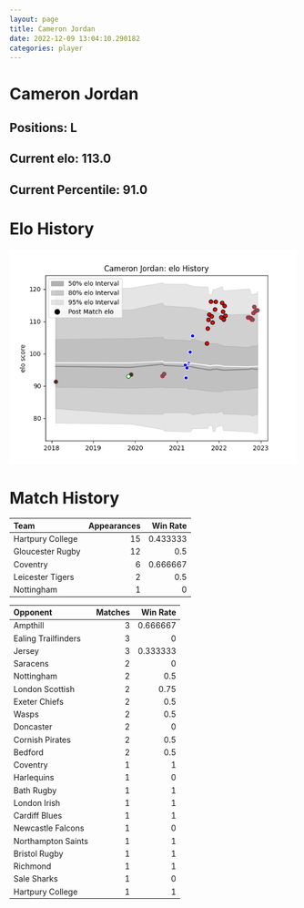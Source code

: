 ```yaml
---  
layout: page  
title: Cameron Jordan  
date: 2022-12-09 13:04:10.290182  
categories: player  
---
```

# Cameron Jordan

## Positions: L

## Current elo: 113.0

## Current Percentile: 91.0

# Elo History


![elo history](history_CameronJordan.png)
# Match History


| Team             |   Appearances |   Win Rate |
|:-----------------|--------------:|-----------:|
| Hartpury College |            15 |   0.433333 |
| Gloucester Rugby |            12 |   0.5      |
| Coventry         |             6 |   0.666667 |
| Leicester Tigers |             2 |   0.5      |
| Nottingham       |             1 |   0        |

| Opponent            |   Matches |   Win Rate |
|:--------------------|----------:|-----------:|
| Ampthill            |         3 |   0.666667 |
| Ealing Trailfinders |         3 |   0        |
| Jersey              |         3 |   0.333333 |
| Saracens            |         2 |   0        |
| Nottingham          |         2 |   0.5      |
| London Scottish     |         2 |   0.75     |
| Exeter Chiefs       |         2 |   0.5      |
| Wasps               |         2 |   0.5      |
| Doncaster           |         2 |   0        |
| Cornish Pirates     |         2 |   0.5      |
| Bedford             |         2 |   0.5      |
| Coventry            |         1 |   1        |
| Harlequins          |         1 |   0        |
| Bath Rugby          |         1 |   1        |
| London Irish        |         1 |   1        |
| Cardiff Blues       |         1 |   1        |
| Newcastle Falcons   |         1 |   0        |
| Northampton Saints  |         1 |   1        |
| Bristol Rugby       |         1 |   1        |
| Richmond            |         1 |   1        |
| Sale Sharks         |         1 |   0        |
| Hartpury College    |         1 |   1        |